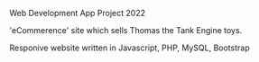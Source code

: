 Web Development App Project 2022

'eCommerence' site which sells Thomas the Tank Engine toys.

Responive website written in Javascript, PHP, MySQL, Bootstrap


 

